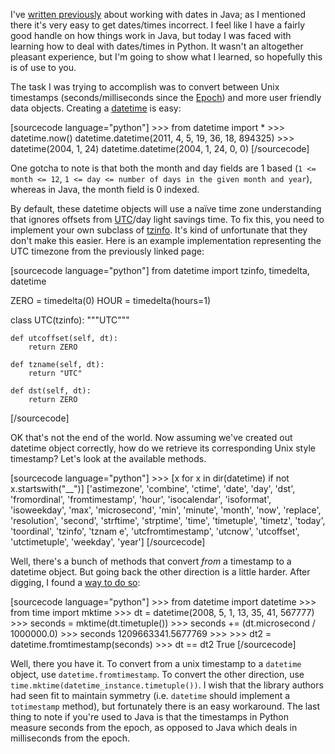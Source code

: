 I've [written previously][Past post] about working with dates in Java; as I mentioned there it's very easy to get dates/times incorrect.  I feel like I have a fairly good handle on how things work in Java, but today I was faced with learning how to deal with dates/times in Python.  It wasn't an altogether pleasant experience, but I'm going to show what I learned, so hopefully this is of use to you.  

The task I was trying to accomplish was to convert between Unix timestamps (seconds/milliseconds since the [Epoch][]) and more user friendly data objects.  Creating a [datetime][] is easy:

<div>
[sourcecode language="python"]
>>> from datetime import *
>>> datetime.now()
datetime.datetime(2011, 4, 5, 19, 36, 18, 894325)
>>> datetime(2004, 1, 24)
datetime.datetime(2004, 1, 24, 0, 0)
[/sourcecode]
</div>

One gotcha to note is that both the month and day fields are 1 based (`1 <= month <= 12`, `1 <= day <= number of days in the given month and year`), whereas in Java, the month field is 0 indexed.

By default, these datetime objects will use a naïve time zone understanding that ignores offsets from [UTC][]/day light savings time.  To fix this, you need to implement your own subclass of [tzinfo][].  It's kind of unfortunate that they don't make this easier.  Here is an example implementation representing the UTC timezone from the previously linked page:

<div>
[sourcecode language="python"]
from datetime import tzinfo, timedelta, datetime

ZERO = timedelta(0)
HOUR = timedelta(hours=1)

class UTC(tzinfo):
    """UTC"""

    def utcoffset(self, dt):
        return ZERO

    def tzname(self, dt):
        return "UTC"

    def dst(self, dt):
        return ZERO
[/sourcecode]
</div>

OK that's not the end of the world.  Now assuming we've created out datetime object correctly, how do we retrieve its corresponding Unix style timestamp?  Let's look at the available methods.

<div>
[sourcecode language="python"]
>>> [x for x in dir(datetime) if not x.startswith("__")]
['astimezone', 'combine', 'ctime', 'date', 'day', 'dst', 'fromordinal', 'fromtimestamp', 'hour', 'isocalendar', 'isoformat', 'isoweekday', 'max', 'microsecond', 
'min', 'minute', 'month', 'now', 'replace', 'resolution', 'second', 'strftime', 'strptime', 'time', 'timetuple', 'timetz', 'today', 'toordinal', 'tzinfo', 'tznam
e', 'utcfromtimestamp', 'utcnow', 'utcoffset', 'utctimetuple', 'weekday', 'year']
[/sourcecode]
</div>

Well, there's a bunch of methods that convert *from* a timestamp to a datetime object.  But going back the other direction is a little harder.  After digging, I found a [way to do so][time bug report]:


<div>
[sourcecode language="python"]
>>> from datetime import datetime
>>> from time import mktime
>>> dt = datetime(2008, 5, 1, 13, 35, 41, 567777)
>>> seconds = mktime(dt.timetuple())
>>> seconds += (dt.microsecond / 1000000.0)
>>> seconds
1209663341.5677769
>>> 
>>> dt2 = datetime.fromtimestamp(seconds)
>>> dt == dt2
True
[/sourcecode]
</div>


Well, there you have it.  To convert from a unix timestamp to a `datetime` object, use `datetime.fromtimestamp`.  To convert the other direction, use `time.mktime(datetime_instance.timetuple())`.  I wish that the library authors had seen fit to maintain symmetry (i.e. `datetime` should implement a `totimestamp` method), but fortunately there is an easy workaround.  The last thing to note if you're used to Java is that the timestamps in Python measure seconds from the epoch, as opposed to Java which deals in milliseconds from the epoch.


[Epoch]:http://en.wikipedia.org/wiki/Epoch_(reference_date)
[time bug report]:http://bugs.python.org/issue2736
[tzinfo]:http://docs.python.org/release/2.5.2/lib/datetime-tzinfo.html
[UTC]:http://en.wikipedia.org/wiki/Coordinated_Universal_Time
[Past post]:http://developmentality.wordpress.com/2010/06/16/minimum-to-know-about-dates-and-time-in-java/
[Unix time]:http://en.wikipedia.org/wiki/Unix_time
[datetime]:http://docs.python.org/library/datetime.html
[time]:http://docs.python.org/library/time.html
[Java Calendar]:http://download.oracle.com/javase/1.5.0/docs/api/java/util/Calendar.html
